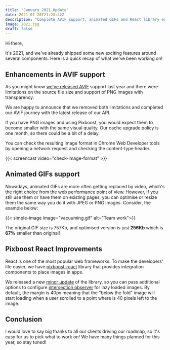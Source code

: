 ```yaml
---
title: "January 2021 Update"
date: 2021-01-26T21:23:42Z
description: "Complete AVIF support, animated GIFs and React library enhancements are all landed in January 2021. Read details about all January updates in this blog!"
image: 2021.jpg
draft: false
---
```


Hi there, 

It's 2021, and we've already shipped some new exciting features around several components. Here is a quick recap of what we've been working on!

## Enhancements in AVIF support

As you might know [we've released AVIF](https://pixboost.com/blog/next-gen-avif-format/index.html) support last year and there were limitations on the source file size and support of PNG images with transparency.

We are happy to announce that we removed both limitations and completed our AVIF journey with the latest release of our API.

If you have PNG images and using Pixboost, you would expect them to become smaller with the same visual quality. Our cache upgrade policy is one month, so there could be a bit of a delay.

You can check the resulting image format in Chrome Web Developer tools by opening a network request and checking the content-type header.

{{< screencast video="check-image-format" >}}

## Animated GIFs support

Nowadays, animated GIFs are more often getting replaced by video, which's the right choice from the web performance point of view. However, if you still use them or have them on existing pages, you can optimise or resize them the same way you do it with JPEG or PNG images. Consider, the example below:

{{< simple-image image="vacuuming.gif" alt="Team work">}}

The original GIF size is 757Kb, and optimised version is just **256Kb** which is **67%** smaller than original!

## Pixboost React Improvements

React is one of the most popular web frameworks. To make the developers' life easier, we have [pixboost-react](https://github.com/Pixboost/pixboost-react) library that provides integration components to place images in apps.

We released a new [minor update](https://github.com/Pixboost/pixboost-react/releases/tag/v1.6.0) of the library, so you can pass additional options to configure [intersection observer](https://developer.mozilla.org/en-US/docs/Web/API/Intersection_Observer_API) for lazy loaded images. By default, the margin is 40px meaning that the "below the fold" image will start loading when a user scrolled to a point where is 40 pixels left to the image.

## Conclusion

I would love to say big thanks to all our clients driving our roadmap, so it's easy for us to pick what to work on! We have many things planned for this year, so stay tuned!